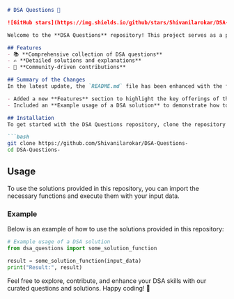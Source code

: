 ```markdown
# DSA Questions 🚀

![GitHub stars](https://img.shields.io/github/stars/Shivanilarokar/DSA-Questions-?style=social) ![Forks](https://img.shields.io/github/forks/Shivanilarokar/DSA-Questions-?style=social)

Welcome to the **DSA Questions** repository! This project serves as a platform for developers and learners to practice and enhance their skills in Data Structures and Algorithms (DSA). This repository is designed to help you improve your understanding of various data structures and algorithms through a collection of questions and solutions.

## Features
- 📚 **Comprehensive collection of DSA questions**
- ✍️ **Detailed solutions and explanations**
- 🤝 **Community-driven contributions**

## Summary of the Changes
In the latest update, the `README.md` file has been enhanced with the following improvements:

- Added a new **Features** section to highlight the key offerings of the repository.
- Included an **Example usage of a DSA solution** to demonstrate how to utilize the provided solutions effectively.

## Installation
To get started with the DSA Questions repository, clone the repository using the following command:

```bash
git clone https://github.com/Shivanilarokar/DSA-Questions-
cd DSA-Questions-
```

## Usage
To use the solutions provided in this repository, you can import the necessary functions and execute them with your input data.

### Example
Below is an example of how to use the solutions provided in this repository:

```python
# Example usage of a DSA solution
from dsa_questions import some_solution_function

result = some_solution_function(input_data)
print("Result:", result)
```

Feel free to explore, contribute, and enhance your DSA skills with our curated questions and solutions. Happy coding! 🎉
```